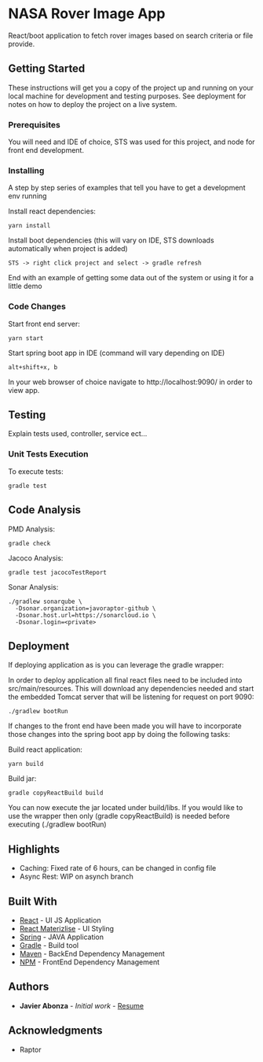 # NASA Rover Image App

React/boot application to fetch rover images based on search criteria or file provide.

## Getting Started

These instructions will get you a copy of the project up and running on your local machine for development and testing purposes. See deployment for notes on how to deploy the project on a live system.

### Prerequisites

You will need and IDE of choice, STS was used for this project, and node for front end development.


### Installing

A step by step series of examples that tell you have to get a development env running

Install react dependencies:

```
yarn install
```

Install boot dependencies (this will vary on IDE, STS downloads automatically when project is added)

```
STS -> right click project and select -> gradle refresh 
```

End with an example of getting some data out of the system or using it for a little demo

### Code Changes

Start front end server:

```
yarn start
```

Start spring boot app in IDE (command will vary depending on IDE)

```
alt+shift+x, b
```

In your web browser of choice navigate to http://localhost:9090/ in order to view app. 

## Testing

Explain tests used, controller, service ect...

### Unit Tests Execution

To execute tests:

```
gradle test
```

## Code Analysis

PMD Analysis: 

```
gradle check
```

Jacoco Analysis:

```
gradle test jacocoTestReport
```


Sonar Analysis:

```
./gradlew sonarqube \
  -Dsonar.organization=javoraptor-github \
  -Dsonar.host.url=https://sonarcloud.io \
  -Dsonar.login=<private>
```

## Deployment

If deploying application as is you can leverage the gradle wrapper:

In order to deploy application all final react files need to be included into src/main/resources. This will download any dependencies needed and start the embedded Tomcat server that will be listening for request on port 9090:

```
./gradlew bootRun
```

If changes to the front end have been made you will have to incorporate those changes into the spring boot app by doing the following tasks:

Build react application:

```
yarn build
```

Build jar:

```
gradle copyReactBuild build
```

You can now execute the jar located under build/libs. If you would like to use the wrapper then only (gradle copyReactBuild) is needed before executing (./gradlew bootRun)

## Highlights

* Caching: Fixed rate of 6 hours, can be changed in config file
* Async Rest: WIP on asynch branch

## Built With

* [React](https://reactjs.org/) - UI JS Application
* [React Materizlise](https://react-materialize.github.io) - UI Styling
* [Spring](https://projects.spring.io/spring-boot/) - JAVA Application
* [Gradle](https://gradle.org/) - Build tool
* [Maven](https://maven.apache.org/) - BackEnd Dependency Management
* [NPM](https://www.npmjs.com/) - FrontEnd Dependency Management


## Authors

* **Javier Abonza** - *Initial work* - [Resume](http://jabonza.me)


## Acknowledgments

* Raptor
